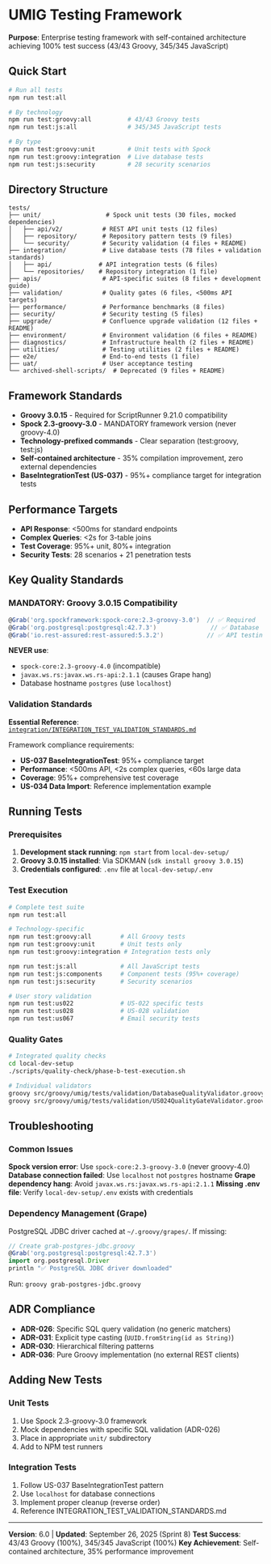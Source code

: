 # UMIG Testing Framework

**Purpose**: Enterprise testing framework with self-contained architecture achieving 100% test success (43/43 Groovy, 345/345 JavaScript)

## Quick Start

```bash
# Run all tests
npm run test:all

# By technology
npm run test:groovy:all          # 43/43 Groovy tests
npm run test:js:all              # 345/345 JavaScript tests

# By type
npm run test:groovy:unit         # Unit tests with Spock
npm run test:groovy:integration  # Live database tests
npm run test:js:security         # 28 security scenarios
```

## Directory Structure

```
tests/
├── unit/                  # Spock unit tests (30 files, mocked dependencies)
│   ├── api/v2/           # REST API unit tests (12 files)
│   ├── repository/       # Repository pattern tests (9 files)
│   └── security/         # Security validation (4 files + README)
├── integration/          # Live database tests (78 files + validation standards)
│   ├── api/             # API integration tests (6 files)
│   └── repositories/    # Repository integration (1 file)
├── apis/                 # API-specific suites (8 files + development guide)
├── validation/           # Quality gates (6 files, <500ms API targets)
├── performance/          # Performance benchmarks (8 files)
├── security/             # Security testing (5 files)
├── upgrade/              # Confluence upgrade validation (12 files + README)
├── environment/          # Environment validation (6 files + README)
├── diagnostics/          # Infrastructure health (2 files + README)
├── utilities/            # Testing utilities (2 files + README)
├── e2e/                  # End-to-end tests (1 file)
├── uat/                  # User acceptance testing
└── archived-shell-scripts/  # Deprecated (9 files + README)
```

## Framework Standards

- **Groovy 3.0.15** - Required for ScriptRunner 9.21.0 compatibility
- **Spock 2.3-groovy-3.0** - MANDATORY framework version (never groovy-4.0)
- **Technology-prefixed commands** - Clear separation (test:groovy, test:js)
- **Self-contained architecture** - 35% compilation improvement, zero external dependencies
- **BaseIntegrationTest (US-037)** - 95%+ compliance target for integration tests

## Performance Targets

- **API Response**: <500ms for standard endpoints
- **Complex Queries**: <2s for 3-table joins
- **Test Coverage**: 95%+ unit, 80%+ integration
- **Security Tests**: 28 scenarios + 21 penetration tests

## Key Quality Standards

### MANDATORY: Groovy 3.0.15 Compatibility

```groovy
@Grab('org.spockframework:spock-core:2.3-groovy-3.0')  // ✅ Required
@Grab('org.postgresql:postgresql:42.7.3')               // ✅ Database
@Grab('io.rest-assured:rest-assured:5.3.2')            // ✅ API testing
```

**NEVER use**:
- `spock-core:2.3-groovy-4.0` (incompatible)
- `javax.ws.rs:javax.ws.rs-api:2.1.1` (causes Grape hang)
- Database hostname `postgres` (use `localhost`)

### Validation Standards

**Essential Reference**: [`integration/INTEGRATION_TEST_VALIDATION_STANDARDS.md`](./integration/INTEGRATION_TEST_VALIDATION_STANDARDS.md)

Framework compliance requirements:
- **US-037 BaseIntegrationTest**: 95%+ compliance target
- **Performance**: <500ms API, <2s complex queries, <60s large data
- **Coverage**: 95%+ comprehensive test coverage
- **US-034 Data Import**: Reference implementation example

## Running Tests

### Prerequisites

1. **Development stack running**: `npm start` from `local-dev-setup/`
2. **Groovy 3.0.15 installed**: Via SDKMAN (`sdk install groovy 3.0.15`)
3. **Credentials configured**: `.env` file at `local-dev-setup/.env`

### Test Execution

```bash
# Complete test suite
npm run test:all

# Technology-specific
npm run test:groovy:all        # All Groovy tests
npm run test:groovy:unit       # Unit tests only
npm run test:groovy:integration # Integration tests only

npm run test:js:all            # All JavaScript tests
npm run test:js:components     # Component tests (95%+ coverage)
npm run test:js:security       # Security scenarios

# User story validation
npm run test:us022             # US-022 specific tests
npm run test:us028             # US-028 validation
npm run test:us067             # Email security tests
```

### Quality Gates

```bash
# Integrated quality checks
cd local-dev-setup
./scripts/quality-check/phase-b-test-execution.sh

# Individual validators
groovy src/groovy/umig/tests/validation/DatabaseQualityValidator.groovy
groovy src/groovy/umig/tests/validation/US024QualityGateValidator.groovy
```

## Troubleshooting

### Common Issues

**Spock version error**: Use `spock-core:2.3-groovy-3.0` (never groovy-4.0)
**Database connection failed**: Use `localhost` not `postgres` hostname
**Grape dependency hang**: Avoid `javax.ws.rs:javax.ws.rs-api:2.1.1`
**Missing .env file**: Verify `local-dev-setup/.env` exists with credentials

### Dependency Management (Grape)

PostgreSQL JDBC driver cached at `~/.groovy/grapes/`. If missing:

```groovy
// Create grab-postgres-jdbc.groovy
@Grab('org.postgresql:postgresql:42.7.3')
import org.postgresql.Driver
println "✅ PostgreSQL JDBC driver downloaded"
```

Run: `groovy grab-postgres-jdbc.groovy`

## ADR Compliance

- **ADR-026**: Specific SQL query validation (no generic matchers)
- **ADR-031**: Explicit type casting (`UUID.fromString(id as String)`)
- **ADR-030**: Hierarchical filtering patterns
- **ADR-036**: Pure Groovy implementation (no external REST clients)

## Adding New Tests

### Unit Tests
1. Use Spock 2.3-groovy-3.0 framework
2. Mock dependencies with specific SQL validation (ADR-026)
3. Place in appropriate `unit/` subdirectory
4. Add to NPM test runners

### Integration Tests
1. Follow US-037 BaseIntegrationTest pattern
2. Use `localhost` for database connections
3. Implement proper cleanup (reverse order)
4. Reference INTEGRATION_TEST_VALIDATION_STANDARDS.md

---

**Version**: 6.0 | **Updated**: September 26, 2025 (Sprint 8)
**Test Success**: 43/43 Groovy (100%), 345/345 JavaScript (100%)
**Key Achievement**: Self-contained architecture, 35% performance improvement
